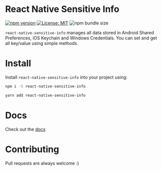 # React Native Sensitive Info

[![npm version](https://badge.fury.io/js/react-native-sensitive-info.svg)](https://badge.fury.io/js/react-native-sensitive-info)
[![License: MIT](https://img.shields.io/badge/License-MIT-yellow.svg)](https://opensource.org/licenses/MIT)
![npm bundle size](https://img.shields.io/bundlephobia/min/react-native-sensitive-info)

`react-native-sensitive-info` manages all data stored in Android Shared Preferences, iOS Keychain and Windows Credentials. You can set and get all key/value using simple methods.

# Install

Install `react-native-sensitive-info` into your project using:

```bash
npm i -S react-native-sensitive-info
```

```bash
yarn add react-native-sensitive-info
```

# Docs

Check out the [docs](https://mcodex.github.io/react-native-sensitive-info/docs)

# Contributing

Pull requests are always welcome :)
